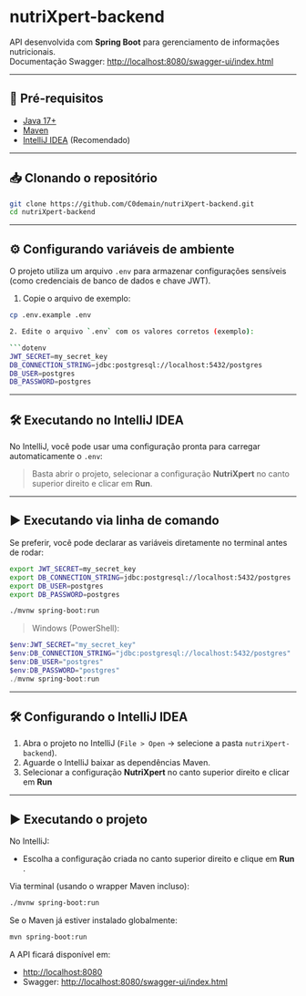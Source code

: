 # nutriXpert-backend

API desenvolvida com **Spring Boot** para gerenciamento de informações nutricionais.  
Documentação Swagger: [http://localhost:8080/swagger-ui/index.html](http://localhost:8080/swagger-ui/index.html)

---

## 🚀 Pré-requisitos

- [Java 17+](https://adoptium.net/)
- [Maven](https://maven.apache.org/)
- [IntelliJ IDEA](https://www.jetbrains.com/idea/) (Recomendado)

---

## 📥 Clonando o repositório

```bash
git clone https://github.com/C0demain/nutriXpert-backend.git
cd nutriXpert-backend
```

---


## ⚙️ Configurando variáveis de ambiente

O projeto utiliza um arquivo `.env` para armazenar configurações sensíveis (como credenciais de banco de dados e chave JWT).

1. Copie o arquivo de exemplo:

```bash
cp .env.example .env

2. Edite o arquivo `.env` com os valores corretos (exemplo):

```dotenv
JWT_SECRET=my_secret_key
DB_CONNECTION_STRING=jdbc:postgresql://localhost:5432/postgres
DB_USER=postgres
DB_PASSWORD=postgres
```


---

## 🛠️ Executando no IntelliJ IDEA

No IntelliJ, você pode usar uma configuração pronta para carregar automaticamente o `.env`:

> Basta abrir o projeto, selecionar a configuração **NutriXpert** no canto superior direito e clicar em **Run**.

---

## ▶️ Executando via linha de comando

Se preferir, você pode declarar as variáveis diretamente no terminal antes de rodar:

```bash
export JWT_SECRET=my_secret_key
export DB_CONNECTION_STRING=jdbc:postgresql://localhost:5432/postgres
export DB_USER=postgres
export DB_PASSWORD=postgres

./mvnw spring-boot:run
```

> Windows (PowerShell):

```powershell
$env:JWT_SECRET="my_secret_key"
$env:DB_CONNECTION_STRING="jdbc:postgresql://localhost:5432/postgres"
$env:DB_USER="postgres"
$env:DB_PASSWORD="postgres"
./mvnw spring-boot:run
```
---

## 🛠️ Configurando o IntelliJ IDEA

1. Abra o projeto no IntelliJ (`File > Open` → selecione a pasta `nutriXpert-backend`).  
2. Aguarde o IntelliJ baixar as dependências Maven.
3. Selecionar a configuração **NutriXpert** no canto superior direito e clicar em **Run**
---

## ▶️ Executando o projeto

No IntelliJ:  
- Escolha a configuração criada no canto superior direito e clique em **Run** .  

Via terminal (usando o wrapper Maven incluso):

```bash
./mvnw spring-boot:run
```

Se o Maven já estiver instalado globalmente:

```bash
mvn spring-boot:run
```

A API ficará disponível em:  
- [http://localhost:8080](http://localhost:8080)  
- Swagger: [http://localhost:8080/swagger-ui/index.html](http://localhost:8080/swagger-ui/index.html)
